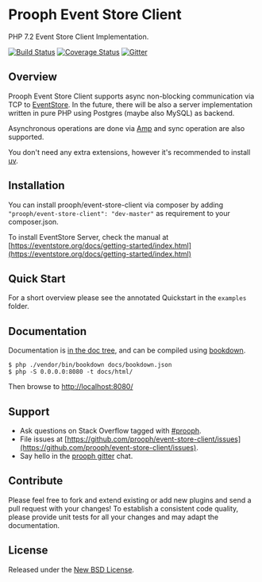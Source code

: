 # Prooph Event Store Client

PHP 7.2 Event Store Client Implementation.

[![Build Status](https://travis-ci.org/prooph/event-store-cliet.svg?branch=master)](https://travis-ci.org/prooph/event-store-client)
[![Coverage Status](https://coveralls.io/repos/prooph/event-store-client/badge.svg?branch=master&service=github)](https://coveralls.io/github/prooph/event-store-client?branch=master)
[![Gitter](https://badges.gitter.im/Join%20Chat.svg)](https://gitter.im/prooph/improoph)

## Overview

Prooph Event Store Client supports async non-blocking communication via TCP to [EventStore](https://eventstore.org/).
In the future, there will be also a server implementation written in pure PHP using Postgres (maybe also MySQL) as backend.

Asynchronous operations are done via [Amp](https://amphp.org/) and sync operation are also supported.

You don't need any extra extensions, however it's recommended to install [uv](https://pecl.php.net/package/uv). 

## Installation

You can install prooph/event-store-client via composer by adding `"prooph/event-store-client": "dev-master"` as requirement to your composer.json.

To install EventStore Server, check the manual at [https://eventstore.org/docs/getting-started/index.html](https://eventstore.org/docs/getting-started/index.html)

## Quick Start

For a short overview please see the annotated Quickstart in the `examples` folder.

## Documentation

Documentation is [in the doc tree](docs/), and can be compiled using [bookdown](http://bookdown.io).

```console
$ php ./vendor/bin/bookdown docs/bookdown.json
$ php -S 0.0.0.0:8080 -t docs/html/
```

Then browse to [http://localhost:8080/](http://localhost:8080/)

## Support

- Ask questions on Stack Overflow tagged with [#prooph](https://stackoverflow.com/questions/tagged/prooph).
- File issues at [https://github.com/prooph/event-store-client/issues](https://github.com/prooph/event-store-client/issues).
- Say hello in the [prooph gitter](https://gitter.im/prooph/improoph) chat.

## Contribute

Please feel free to fork and extend existing or add new plugins and send a pull request with your changes!
To establish a consistent code quality, please provide unit tests for all your changes and may adapt the documentation.

## License

Released under the [New BSD License](LICENSE).
